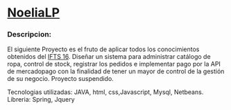 # [NoeliaLP](https://noelialp.herokuapp.com/bienvenida)  

### Descripcion:

El siguiente Proyecto es el fruto de aplicar todos los conocimientos obtenidos del [IFTS 16](http://www.ifts16.com.ar/).
Diseñar un sistema para administrar catálogo de ropa, control de stock, registrar los pedidos e implementar pago por la API de mercadopago con la finalidad de tener un mayor de control de la gestión de su negocio. 
Proyecto suspendido.

Tecnologias utilizadas: JAVA, html, css,Javascript, Mysql, Netbeans. Libreria: Spring, Jquery



